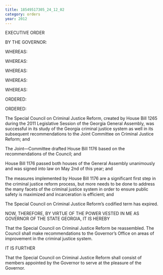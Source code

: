 ```yaml
---
title: 18549517305_24_12_02
category: orders
year: 2012
---
```

 

EXECUTIVE ORDER

BY THE GOVERNOR:

WHEREAS:

WHEREAS:

WHEREAS:

WHEREAS:

WHEREAS:

ORDERED:

ORDERED:

The Special Council on Criminal Justice Reform, created by House
Bill 1265 during the 2011 Legislative Session of the Georgia General
Assembly, was successful in its study of the Georgia criminal justice
system as well in its subsequent recommendations to the Joint
Committee on Criminal Justice Reform; and

The Joint—Committee drafted House Bill 1176 based on the
recommendations of the Council; and

House Bill 1176 passed both houses of the General Assembly
unanimously and was signed into law on May 2nd of this year; and

The measures implemented by House Bill 1176 are a significant ﬁrst
step in the criminal justice reform process, but more needs to be
done to address the many facets of the criminal justice system in
order to ensure public safety is maximized and incarceration is
efficient; and

The Special Council on Criminal Justice Reform’s codified term has
expired.

NOW, THEREFORE, BY VIRTUE OF THE POWER VESTED IN
ME AS GOVERNOR OF THE STATE GEORGIA, IT IS HEREBY

That the Special Council on Criminal Justice Reform be
reassembled. The Council shall make recommendations to the
Governor’s Office on areas of improvement in the criminal justice
system.

IT IS FURTHER

That the Special Council on Criminal Justice Reform shall consist of
members appointed by the Governor to serve at the pleasure of the
Governor.

